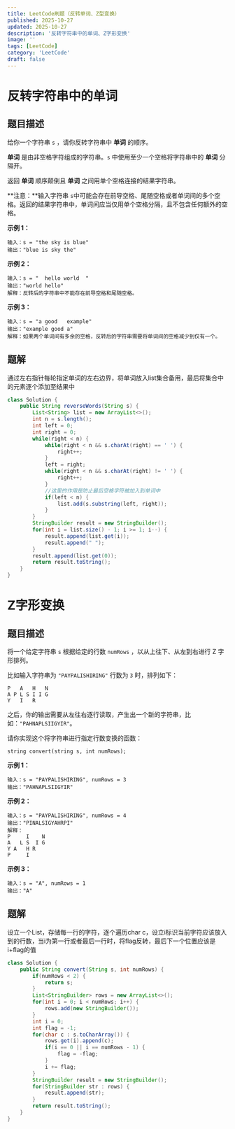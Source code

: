 ```yaml
---
title: LeetCode刷题（反转单词、Z型变换）
published: 2025-10-27
updated: 2025-10-27
description: '反转字符串中的单词、Z字形变换'
image: ''
tags: [LeetCode]
category: 'LeetCode'
draft: false 
---
```


# 反转字符串中的单词

## 题目描述

给你一个字符串 `s` ，请你反转字符串中 **单词** 的顺序。

**单词** 是由非空格字符组成的字符串。`s` 中使用至少一个空格将字符串中的 **单词** 分隔开。

返回 **单词** 顺序颠倒且 **单词** 之间用单个空格连接的结果字符串。

**注意：**输入字符串 `s`中可能会存在前导空格、尾随空格或者单词间的多个空格。返回的结果字符串中，单词间应当仅用单个空格分隔，且不包含任何额外的空格。

**示例 1：**

```
输入：s = "the sky is blue"
输出："blue is sky the"
```

**示例 2：**

```
输入：s = "  hello world  "
输出："world hello"
解释：反转后的字符串中不能存在前导空格和尾随空格。
```

**示例 3：**

```
输入：s = "a good   example"
输出："example good a"
解释：如果两个单词间有多余的空格，反转后的字符串需要将单词间的空格减少到仅有一个。
```



## 题解

通过左右指针每轮指定单词的左右边界，将单词放入list集合备用，最后将集合中的元素逐个添加至结果中

```java
class Solution {
    public String reverseWords(String s) {
        List<String> list = new ArrayList<>();
        int n = s.length();
        int left = 0;
        int right = 0;
        while(right < n) {
            while(right < n && s.charAt(right) == ' ') {
                right++;
            }
            left = right;
            while(right < n && s.charAt(right) != ' ') {
                right++;
            }
            //这里的作用是防止最后空格字符被加入到单词中
            if(left < n) {
                list.add(s.substring(left, right));
            }
        }
        StringBuilder result = new StringBuilder();
        for(int i = list.size() - 1; i >= 1; i--) {
            result.append(list.get(i));
            result.append(" ");
        } 
        result.append(list.get(0));
        return result.toString();
    }
}
```



# Z字形变换

## 题目描述

将一个给定字符串 `s` 根据给定的行数 `numRows` ，以从上往下、从左到右进行 Z 字形排列。

比如输入字符串为 `"PAYPALISHIRING"` 行数为 `3` 时，排列如下：

```
P   A   H   N
A P L S I I G
Y   I   R
```

之后，你的输出需要从左往右逐行读取，产生出一个新的字符串，比如：`"PAHNAPLSIIGYIR"`。

请你实现这个将字符串进行指定行数变换的函数：

```
string convert(string s, int numRows);
```

**示例 1：**

```
输入：s = "PAYPALISHIRING", numRows = 3
输出："PAHNAPLSIIGYIR"
```

**示例 2：**

```
输入：s = "PAYPALISHIRING", numRows = 4
输出："PINALSIGYAHRPI"
解释：
P     I    N
A   L S  I G
Y A   H R
P     I
```

**示例 3：**

```
输入：s = "A", numRows = 1
输出："A"
```



## 题解

设立一个List，存储每一行的字符，逐个遍历char c，设立i标识当前字符应该放入到的行数，当i为第一行或者最后一行时，将flag反转，最后下一个位置应该是i+flag的值

```java
class Solution {
    public String convert(String s, int numRows) {
        if(numRows < 2) {
            return s;
        }
        List<StringBuilder> rows = new ArrayList<>();
        for(int i = 0; i < numRows; i++) {
            rows.add(new StringBuilder());
        }
        int i = 0;
        int flag = -1;
        for(char c : s.toCharArray()) {
            rows.get(i).append(c);
            if(i == 0 || i == numRows - 1) {
                flag = -flag;
            }
            i += flag;
        }
        StringBuilder result = new StringBuilder();
        for(StringBuilder str : rows) {
            result.append(str);
        }
        return result.toString();
    }
}
```



